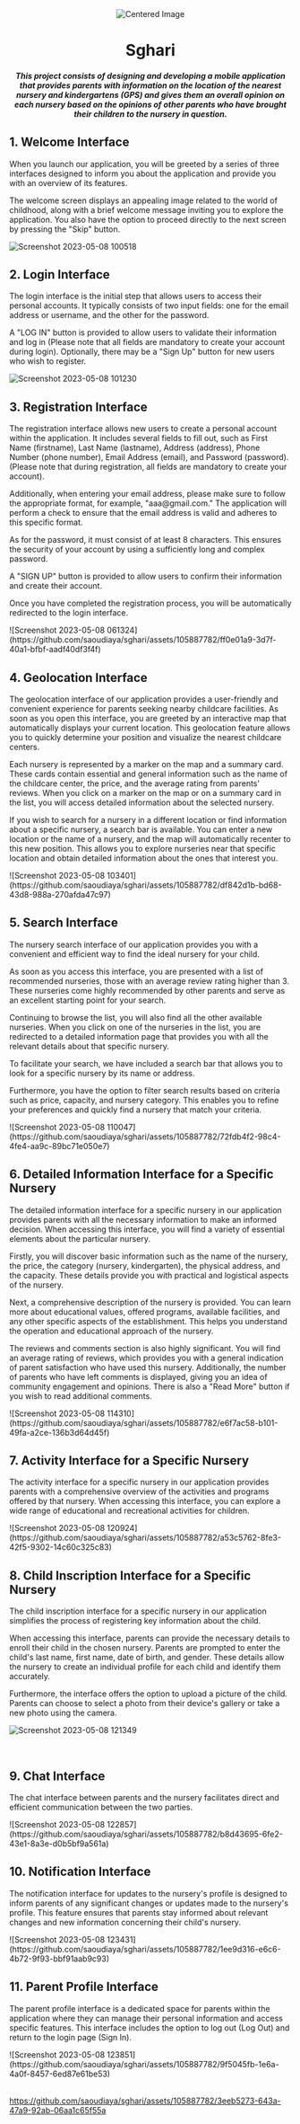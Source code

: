 <div align="center">
    <img src="https://www.sleepadvisor.org/wp-content/uploads/2020/01/Happy-Kids-in-front-of-School-Animation.gif" alt="Centered Image">
</div>
<h1 align="center">Sghari</h1>
<h5 align="center">This project consists of designing and developing a mobile application that provides parents with information on the location of the nearest nursery and kindergartens (GPS) and gives them an overall opinion on each nursery based on the opinions of other parents who have brought their children to the nursery in question.</h5>

<h2 align="left">1. Welcome Interface</h2>
<p>When you launch our application, you will be greeted by a series of three interfaces designed to inform you about the application and provide you with an overview of its features.
  
The welcome screen displays an appealing image related to the world of childhood, along with a brief welcome message inviting you to explore the application. You also have the option to proceed directly to the next screen by pressing the "Skip" button.</p>
![Screenshot 2023-05-08 100518](https://github.com/saoudiaya/sghari/assets/105887782/26fae58b-5e28-42d9-b673-6f0b21af1224)
<br>


<h2 align="left">2. Login Interface</h2>
<p>The login interface is the initial step that allows users to access their personal accounts.
It typically consists of two input fields: one for the email address or username, and the other for the password.
  
A "LOG IN" button is provided to allow users to validate their information and log in (Please note that all fields are mandatory to create your account during login).
Optionally, there may be a "Sign Up" button for new users who wish to register.</p>
![Screenshot 2023-05-08 101230](https://github.com/saoudiaya/sghari/assets/105887782/13f4bde5-f4ec-448a-96bb-19e18ec19a03)
<br>


<h2 align="left">3. Registration Interface</h2>
<p>The registration interface allows new users to create a personal account within the application. It includes several fields to fill out, such as First Name (firstname), Last Name (lastname), Address (address), Phone Number (phone number), Email Address (email), and Password (password). (Please note that during registration, all fields are mandatory to create your account).</p>
<p>Additionally, when entering your email address, please make sure to follow the appropriate format, for example, "aaa@gmail.com." The application will perform a check to ensure that the email address is valid and adheres to this specific format.
  
As for the password, it must consist of at least 8 characters. This ensures the security of your account by using a sufficiently long and complex password.</p>
<p>A "SIGN UP" button is provided to allow users to confirm their information and create their account.</p>
<p>Once you have completed the registration process, you will be automatically redirected to the login interface.</p>
![Screenshot 2023-05-08 061324](https://github.com/saoudiaya/sghari/assets/105887782/ff0e01a9-3d7f-40a1-bfbf-aadf40df3f4f)

<br>


<h2 align="left">4. Geolocation Interface</h2>
<p>The geolocation interface of our application provides a user-friendly and convenient experience for parents seeking nearby childcare facilities. As soon as you open this interface, you are greeted by an interactive map that automatically displays your current location. This geolocation feature allows you to quickly determine your position and visualize the nearest childcare centers.</p>
<p>Each nursery is represented by a marker on the map and a summary card. These cards contain essential and general information such as the name of the childcare center, the price, and the average rating from parents' reviews. When you click on a marker on the map or on a summary card in the list, you will access detailed information about the selected nursery.</p>
<p>If you wish to search for a nursery in a different location or find information about a specific nursery, a search bar is available. You can enter a new location or the name of a nursery, and the map will automatically recenter to this new position. This allows you to explore nurseries near that specific location and obtain detailed information about the ones that interest you.</p>
![Screenshot 2023-05-08 103401](https://github.com/saoudiaya/sghari/assets/105887782/df842d1b-bd68-43d8-988a-270afda47c97)

<br>


<h2 align="left">5. Search Interface</h2>
<p>The nursery search interface of our application provides you with a convenient and efficient way to find the ideal nursery for your child.
  
As soon as you access this interface, you are presented with a list of recommended nurseries, those with an average review rating higher than 3. These nurseries come highly recommended by other parents and serve as an excellent starting point for your search.</p>
<p>Continuing to browse the list, you will also find all the other available nurseries. When you click on one of the nurseries in the list, you are redirected to a detailed information page that provides you with all the relevant details about that specific nursery.</p>
<p>To facilitate your search, we have included a search bar that allows you to look for a specific nursery by its name or address.

Furthermore, you have the option to filter search results based on criteria such as price, capacity, and nursery category. This enables you to refine your preferences and quickly find a nursery that match your criteria.
</p>
![Screenshot 2023-05-08 110047](https://github.com/saoudiaya/sghari/assets/105887782/72fdb4f2-98c4-4fe4-aa9c-89bc71e050e7)

<br>


<h2 align="left">6. Detailed Information Interface for a Specific Nursery</h2>
<p>The detailed information interface for a specific nursery in our application provides parents with all the necessary information to make an informed decision. When accessing this interface, you will find a variety of essential elements about the particular nursery.

Firstly, you will discover basic information such as the name of the nursery, the price, the category (nursery, kindergarten), the physical address, and the capacity. These details provide you with practical and logistical aspects of the nursery.

Next, a comprehensive description of the nursery is provided. You can learn more about educational values, offered programs, available facilities, and any other specific aspects of the establishment. This helps you understand the operation and educational approach of the nursery.

The reviews and comments section is also highly significant. You will find an average rating of reviews, which provides you with a general indication of parent satisfaction who have used this nursery. Additionally, the number of parents who have left comments is displayed, giving you an idea of community engagement and opinions. There is also a "Read More" button if you wish to read additional comments.
</p>
![Screenshot 2023-05-08 114310](https://github.com/saoudiaya/sghari/assets/105887782/e6f7ac58-b101-49fa-a2ce-136b3d64d45f)

<br>


<h2 align="left">7. Activity Interface for a Specific Nursery</h2>
<p>The activity interface for a specific nursery in our application provides parents with a comprehensive overview of the activities and programs offered by that nursery. When accessing this interface, you can explore a wide range of educational and recreational activities for children.</p>
![Screenshot 2023-05-08 120924](https://github.com/saoudiaya/sghari/assets/105887782/a53c5762-8fe3-42f5-9302-14c60c325c83)

<br>


<h2 align="left">8. Child Inscription Interface for a Specific Nursery</h2>
<p>The child inscription interface for a specific nursery in our application simplifies the process of registering key information about the child.

When accessing this interface, parents can provide the necessary details to enroll their child in the chosen nursery. Parents are prompted to enter the child's last name, first name, date of birth, and gender. These details allow the nursery to create an individual profile for each child and identify them accurately.

Furthermore, the interface offers the option to upload a picture of the child. Parents can choose to select a photo from their device's gallery or take a new photo using the camera.</p>
![Screenshot 2023-05-08 121349](https://github.com/saoudiaya/sghari/assets/105887782/fd3bf6d0-412e-449d-ac32-554ad682010b)

<br>


<h2 align="left">9. Chat Interface</h2>
<p>The chat interface between parents and the nursery facilitates direct and efficient communication between the two parties.</p>
![Screenshot 2023-05-08 122857](https://github.com/saoudiaya/sghari/assets/105887782/b8d43695-6fe2-43e1-8a3e-d0b5bf9a561a)

<br>


<h2 align="left">10. Notification Interface</h2>
<p>The notification interface for updates to the nursery's profile is designed to inform parents of any significant changes or updates made to the nursery's profile. This feature ensures that parents stay informed about relevant changes and new information concerning their child's nursery.</p>
![Screenshot 2023-05-08 123431](https://github.com/saoudiaya/sghari/assets/105887782/1ee9d316-e6c6-4b72-9f93-bbf91aab9c93)

<br>


<h2 align="left">11. Parent Profile Interface</h2>
<p>The parent profile interface is a dedicated space for parents within the application where they can manage their personal information and access specific features. This interface includes the option to log out (Log Out) and return to the login page (Sign In).</p>
![Screenshot 2023-05-08 123851](https://github.com/saoudiaya/sghari/assets/105887782/9f5045fb-1e6a-4a0f-8457-6ed87e61be53)

<br>
<br>




https://github.com/saoudiaya/sghari/assets/105887782/3eeb5273-643a-47a9-92ab-06aa1c65f55a




